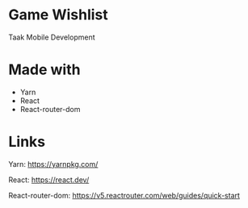 # Game Wishlist
Taak Mobile Development

# Made with
- Yarn
- React
- React-router-dom

# Links
Yarn: https://yarnpkg.com/

React: https://react.dev/

React-router-dom: https://v5.reactrouter.com/web/guides/quick-start